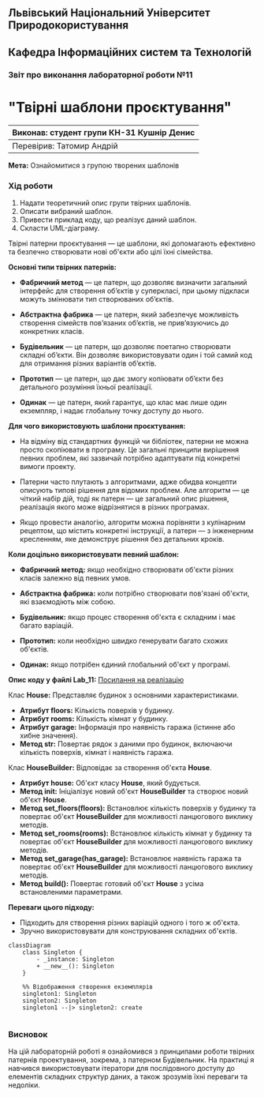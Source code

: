 ## Львівський Національний Університет Природокористування
## Кафедра Інформаційних систем та Технологій

### Звіт про виконання лабораторної роботи №11
# "Твірні шаблони проєктування"

| Виконав: студент групи КН-31 Кушнір Денис |
|------------------------------------------|
| Перевірив: Татомир Андрій                |

**Мета:** Ознайомитися з групою творених шаблонів

### Хід роботи

1. Надати теоретичний опис групи твірних шаблонів.
2. Описати вибраний шаблон.
3. Привести приклад коду, що реалізує даний шаблон.
4. Скласти UML-діаграму.

Твірні патерни проєктування — це шаблони, які допомагають ефективно та безпечно створювати нові об'єкти або цілі їхні сімейства.

**Основні типи твірних патернів:**

- **Фабричний метод** — це патерн, що дозволяє визначити загальний інтерфейс для створення об’єктів у суперкласі, при цьому підкласи можуть змінювати тип створюваних об’єктів.

- **Абстрактна фабрика** — це патерн, який забезпечує можливість створення сімейств пов’язаних об’єктів, не прив’язуючись до конкретних класів.

- **Будівельник** — це патерн, що дозволяє поетапно створювати складні об’єкти. Він дозволяє використовувати один і той самий код для отримання різних варіантів об’єктів.

- **Прототип** — це патерн, що дає змогу копіювати об’єкти без детального розуміння їхньої реалізації.

- **Одинак** — це патерн, який гарантує, що клас має лише один екземпляр, і надає глобальну точку доступу до нього.

**Для чого використовують шаблони проєктування:**

- На відміну від стандартних функцій чи бібліотек, патерни не можна просто скопіювати в програму. Це загальні принципи вирішення певних проблем, які зазвичай потрібно адаптувати під конкретні вимоги проекту.

- Патерни часто плутають з алгоритмами, адже обидва концепти описують типові рішення для відомих проблем. Але алгоритм — це чіткий набір дій, тоді як патерн — це загальний опис рішення, реалізація якого може відрізнятися в різних програмах.

- Якщо провести аналогію, алгоритм можна порівняти з кулінарним рецептом, що містить конкретні інструкції, а патерн — з інженерним кресленням, яке демонструє рішення без детальних кроків.

**Коли доцільно використовувати певний шаблон:**

- **Фабричний метод:** якщо необхідно створювати об'єкти різних класів залежно від певних умов.

- **Абстрактна фабрика:** коли потрібно створювати пов'язані об'єкти, які взаємодіють між собою.

- **Будівельник:** якщо процес створення об'єкта є складним і має багато варіацій.

- **Прототип:** коли необхідно швидко генерувати багато схожих об'єктів.

- **Одинак:** якщо потрібен єдиний глобальний об'єкт у програмі.

**Опис коду у файлі Lab_11:**
[Посилання на реалізацію](main.py)


Клас **House:** Представляє будинок з основними характеристиками.
- **Атрибут floors:** Кількість поверхів у будинку.
- **Атрибут rooms:** Кількість кімнат у будинку.
- **Атрибут garage:** Інформація про наявність гаража (істинне або хибне значення).
- **Метод __str__:** Повертає рядок з даними про будинок, включаючи кількість поверхів, кімнат і наявність гаража.

Клас **HouseBuilder:** Відповідає за створення об'єкта **House**.
- **Атрибут house:** Об'єкт класу **House**, який будується.
- **Метод __init__:** Ініціалізує новий об'єкт **HouseBuilder** та створює новий об'єкт **House**.
- **Метод set_floors(floors):** Встановлює кількість поверхів у будинку та повертає об'єкт **HouseBuilder** для можливості ланцюгового виклику методів.
- **Метод set_rooms(rooms):** Встановлює кількість кімнат у будинку та повертає об'єкт **HouseBuilder** для можливості ланцюгового виклику методів.
- **Метод set_garage(has_garage):** Встановлює наявність гаража та повертає об'єкт **HouseBuilder** для можливості ланцюгового виклику методів.
- **Метод build():** Повертає готовий об'єкт **House** з усіма встановленими параметрами.

**Переваги цього підходу:**

- Підходить для створення різних варіацій одного і того ж об'єкта.
- Зручно використовувати для конструювання складних об'єктів.

```mermaid
classDiagram
    class Singleton {
        - _instance: Singleton
        + __new__(): Singleton
    }

    %% Відображення створення екземплярів
    singleton1: Singleton
    singleton2: Singleton
    singleton1 --|> singleton2: create


```

### Висновок 

На цій лабораторній роботі я ознайомився з принципами роботи твірних патернів проектування, зокрема, з патерном Будівельник. На практиці я навчився використовувати ітератори для послідовного доступу до елементів складних структур даних, а також зрозумів їхні переваги та недоліки.
